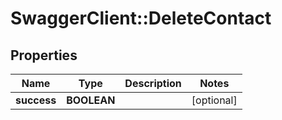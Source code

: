 # SwaggerClient::DeleteContact

## Properties
Name | Type | Description | Notes
------------ | ------------- | ------------- | -------------
**success** | **BOOLEAN** |  | [optional] 



